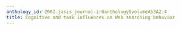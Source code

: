 ```yaml
---
anthology_id: 2002.jasis_journal-ir0anthology0volumeA53A2.4
title: Cognitive and task influences on Web searching behavior
---
```

